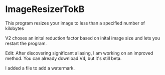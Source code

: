 # ImageResizerTokB
This program resizes your image to less than a specified number of kilobytes

V2 choses an inital reduction factor based on inital image size und lets you restart the program.

Edit: After discovering significant aliasing, I am working on an improved method. You can already download V4, but it's still beta.

I added a file to add a watermark. 
